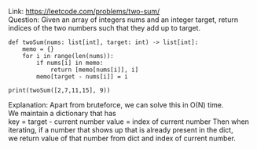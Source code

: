 Link: https://leetcode.com/problems/two-sum/  
Question: Given an array of integers nums and an integer target, return indices of the two numbers such that they add up to target.

```python3
def twoSum(nums: list[int], target: int) -> list[int]:
    memo = {}
    for i in range(len(nums)):
        if nums[i] in memo:
            return [memo[nums[i]], i]
        memo[target - nums[i]] = i

print(twoSum([2,7,11,15], 9))
```
Explanation: Apart from bruteforce, we can solve this in O(N) time.  
We maintain a dictionary that has  
key = target - current number
value = index of current number
Then when iterating, if a number that shows up that is already present in the dict,  
we return value of that number from dict and index of current number.
